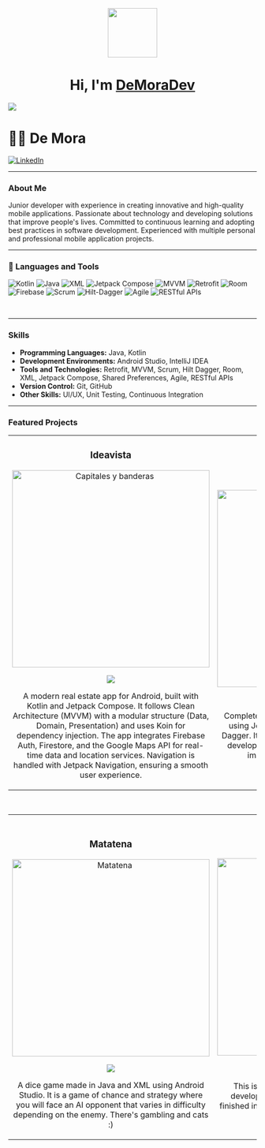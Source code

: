 <div align="center">
  <img src="https://media4.giphy.com/media/v1.Y2lkPTc5MGI3NjExdThtdm1mam1qNWhmZDU3ODU2Z2JqZzhkenlmOTZlbXprYWhtMTZzcyZlcD12MV9pbnRlcm5hbF9naWZfYnlfaWQmY3Q9cw/Y4bzv6DYbYzy8jDnoW/giphy.webp" width="100">
  <h1 align="center">Hi, I'm <a href="">DeMoraDev</a></h1>
</div>
<img src="https://github.com/user-attachments/assets/fe551f53-1577-4b82-9e7a-5db2af6eef0b">



# 🏄‍♂️ De Mora
[![LinkedIn](https://img.shields.io/badge/LinkedIn-DeMora-blue)](https://www.linkedin.com/in/julio-de-mora/)

---

### About Me

Junior developer with experience in creating innovative and high-quality mobile applications. Passionate about technology and developing solutions that improve people's lives. Committed to continuous learning and adopting best practices in software development. Experienced with multiple personal and professional mobile application projects.

---

### 🧰 Languages and Tools

![Kotlin](https://img.shields.io/badge/Kotlin-8b14f9.svg?style=for-the-badge&logo=openjdk&logoColor=white)
![Java](https://img.shields.io/badge/Java-007396.svg?style=for-the-badge&logo=java&logoColor=white)
![XML](https://img.shields.io/badge/XML-FF6600.svg?style=for-the-badge&logo=xml&logoColor=white)
![Jetpack Compose](https://img.shields.io/badge/Jetpack_Compose-4285F4.svg?style=for-the-badge&logo=jetpack-compose&logoColor=white)
![MVVM](https://img.shields.io/badge/MVVM-FFCA28.svg?style=for-the-badge&logo=android&logoColor=white)
![Retrofit](https://img.shields.io/badge/Retrofit-4DB33D.svg?style=for-the-badge&logo=android&logoColor=white)
![Room](https://img.shields.io/badge/Room-3DDC84.svg?style=for-the-badge&logo=android&logoColor=white)
![Firebase](https://img.shields.io/badge/Firebase-FFCA28.svg?style=for-the-badge&logo=firebase&logoColor=white)
![Scrum](https://img.shields.io/badge/Scrum-00BFFF.svg?style=for-the-badge&logo=scrum&logoColor=white)
![Hilt-Dagger](https://img.shields.io/badge/Hilt_Dagger-007396.svg?style=for-the-badge&logo=dagger&logoColor=white)
![Agile](https://img.shields.io/badge/Agile-32CD32.svg?style=for-the-badge&logo=agile&logoColor=white)
![RESTful APIs](https://img.shields.io/badge/RESTful_APIs-00599C.svg?style=for-the-badge&logo=api&logoColor=white)

<br />

---

### Skills

- **Programming Languages:** Java, Kotlin
- **Development Environments:** Android Studio, IntelliJ IDEA
- **Tools and Technologies:** Retrofit, MVVM, Scrum, Hilt Dagger, Room, XML, Jetpack Compose, Shared Preferences, Agile, RESTful APIs
- **Version Control:** Git, GitHub
- **Other Skills:** UI/UX, Unit Testing, Continuous Integration

---

### Featured Projects


<table>
<tr>
<td width="50%">
<h3 align="center">Ideavista</h3>
<div align="center">
<a href="https://github.com/DeMoraDev/Ideavista/blob/main/README.md#Ideavista" target="_blank"><img src="https://github.com/user-attachments/assets/78a4abf7-0717-4fea-90cb-7f536fd2cd3e" width="400" alt="Capitales y banderas"></a>
<p>
<a href="https://github.com/DeMoraDev/Ideavista" target="_blank">
<img src="https://img.shields.io/badge/C%C3%93DIGO-cfaae0?style=for-the-badge&logo=github&logoColor=black">
</a>
</p>
<p>A modern real estate app for Android, built with Kotlin and Jetpack Compose. It follows Clean Architecture (MVVM) with a modular structure (Data, Domain, Presentation) and uses Koin for dependency injection. The app integrates Firebase Auth, Firestore, and the Google Maps API for real-time data and location services. Navigation is handled with Jetpack Navigation, ensuring a smooth user experience.</p>
</div>
</td> 

<td width="50%">
<h3 align="center">Food App </h3>
<div align="center">
<a href="https://github.com/DeMoraDev/my-food-app" target="_blank"><img src="https://github.com/user-attachments/assets/10a07355-a399-4742-a18b-248e605e3498" width="400" alt="App food"></a>
<p>
<a href="https://github.com/DeMoraDev/my-food-app" target="_blank">
<img src="https://img.shields.io/badge/CÓDIGO-ff9?style=for-the-badge&logo=github&logoColor=black">
</a>
</p>
<p>Complete delivery food App</strong> - developed in Kotlin using Jetpack Compose, MVVM, RetroFit, Hilt-Dagger. It also has its own backend server and API developed in Python that handles products info, images and authentication functions.</p>
</div>
</td> 
</tr>                                                             
</table>


</div>

<br>

<table>
<tr>

 

<td width="50%">
               <br>
<h3 align="center">Matatena</h3>
<div align="center">                                       
<a href="https://github.com/DeMoraDev/matatena" target="_blank"><img src="https://github.com/user-attachments/assets/dce9a3cc-4f46-40d4-8754-3ab9f8f29a3c" width="400" alt="Matatena"></a>
<br>
<p>
<a href="https://github.com/DeMoraDev/matatena" target="_blank">
<img src="https://img.shields.io/badge/C%C3%93DIGO-80ffaa?style=for-the-badge&logo=github&logoColor=black">
</a>
</p>
</p>A dice game made in Java and XML using Android Studio. It is a game of chance and strategy where you will face an AI opponent that varies in difficulty depending on the enemy. There's gambling and cats :)</p>

  
<td width="50%">
<h3 align="center">SumoBall</h3>
<div align="center">
<a href="https://github.com/DeMoraDev/Sumoball" target="_blank"><img src="https://github.com/user-attachments/assets/817b9249-e75f-4b46-b580-d7195de83570" width="400" alt="Sumoball"></a>
<p>
<a href="https://github.com/DeMoraDev/Sumoball" target="_blank">
<img src="https://img.shields.io/badge/CÓDIGO-ff9?style=for-the-badge&logo=github&logoColor=black">
</a>
<a href="https://www.youtube.com/watch?v=Fn4OgxTEeDo" target="_blank">
<img src="https://img.shields.io/badge/-Youtube-green?style=for-the-badge&color=fbfc40">
</a>
</p>
<p>This is a real-time multiplayer Android game developed using Unity. Big project completely finished in 2019 and previously uploaded to Google Play (not currently available)..</p>
</div>
                                                                                      
</td>       
</table>                                                                                 
</div>
<br>
